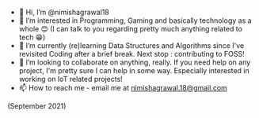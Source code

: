 - 👋 Hi, I’m @nimishagrawal18
- 👀 I’m interested in Programming, Gaming and basically technology as a whole 😊 (I can talk to you regarding pretty much anything related to tech 😁)
- 🌱 I’m currently (re)learning Data Structures and Algorithms since I've revisited Coding after a brief break. Next stop : contributing to FOSS!
- 💞️ I’m looking to collaborate on anything, really. If you need help on any project, I'm pretty sure I can help in some way. Especially interested in working on IoT related projects!
- 📫 How to reach me - email me at nimishagrawal.18@gmail.com

(September 2021) 

<!--- Let's see what I have to add after some time from now. (Hopefully a lot!) --->

<!---
nimishagrawal18/nimishagrawal18 is a ✨ special ✨ repository because its `README.md` (this file) appears on your GitHub profile.
You can click the Preview link to take a look at your changes.
--->
